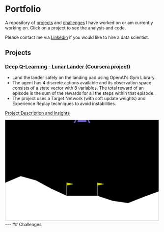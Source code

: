 # Portfolio
A repository of [projects](https://github.com/Nazalekser/portfolio/tree/main#projects) and [challenges](https://github.com/Nazalekser/portfolio/blob/main/README.md#challenges) I have worked on or am currently working on. Click on a project to see the analysis and code.

Please contact me via [Linkedin](https://www.linkedin.com/in/alex-alex-312919268/) if you would like to hire a data scientist.
## Projects

### [Deep Q-Learning - Lunar Lander (Coursera project)](https://github.com/Nazalekser/portfolio/blob/main/Projects/Luna_Lander_Project/Lunar_Lander.ipynb)
* Land the lander safely on the landing pad using OpenAI's Gym Library.
* The agent has 4 discrete actions available and its observation space consists of a state vector with 8 variables. The total reward of an episode is the sum of the rewards for all the steps within that episode.
* The project uses a Target Network (with soft update weights) and Experience Replay techniques to avoid instabilities.

[Project Description and Insights](https://github.com/Nazalekser/portfolio/tree/main/Projects/Luna_Lander_Project)

   <img src="https://github.com/Nazalekser/portfolio/blob/main/Projects/Luna_Lander_Project/images/lunar_lander.gif" width="500">
---
## Challenges
